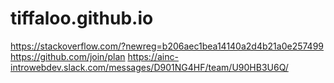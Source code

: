 # tiffaloo.github.io
  https://stackoverflow.com/?newreg=b206aec1bea14140a2d4b21a0e257499
  https://github.com/join/plan
  https://ainc-introwebdev.slack.com/messages/D901NG4HF/team/U90HB3U6Q/
